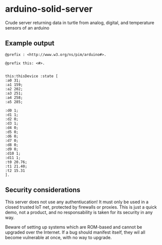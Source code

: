 # arduino-solid-server
Crude server returning data in turtle from analog, digital, and temperature sensors of an arduino

## Example output

```
@prefix : <http://www.w3.org/ns/pim/arduino#>.

@prefix this: <#>.


this:thisDevice :state [
:a0 31;
:a1 159;
:a2 202;
:a3 251;
:a4 258;
:a5 285;

:d0 1;
:d1 1;
:d2 0;
:d3 1;
:d4 0;
:d5 0;
:d6 0;
:d7 0;
:d8 0;
:d9 0;
:d10 1;
:d11 1;
:t0 20.76;
:t1 21.40;
:t2 15.31
].
```

## Security considerations

This server does not use any authentiucation!  It must only be used in a closed trusted IoT net, protected by firewalls or proxies. This is just a quick demo, not a product, and no responsability is taken for its security in any way.

Beware of setting up systems which are ROM-based and cannot be upgraded over the Internet.  If a bug should manifest itself, they wil all become vulnerable at once, with no way to upgrade. 

